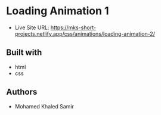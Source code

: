 # Loading Animation 1

- Live Site URL: https://mks-short-projects.netlify.app/css/animations/loading-animation-2/

## Built with

- html
- css

## Authors

- Mohamed Khaled Samir
